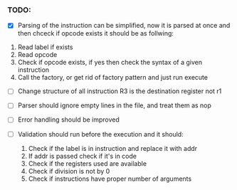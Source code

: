 ### TODO:

- [x] Parsing of the instruction can be simplified, now it is parsed at once and then chceck if opcode exists it should be as follwing:

1. Read label if exists
2. Read opcode
3. Check if opcode exists, if yes then check the syntax of a given instruction
4. Call the factory, or get rid of factory pattern and just run execute

- [ ] Change structure of all instruction R3 is the destination register not r1

- [ ] Parser should ignore empty lines in the file, and treat them as nop

-[ ] Error handling should be improved

- [ ] Validation should run before the execution and it should:
  1. Check if the label is in instruction and replace it with addr
  2. If addr is passed check if it's in code
  3. Check if the registers used are available
  4. Check if division is not by 0
  5. Check if instructions have proper number of arguments
